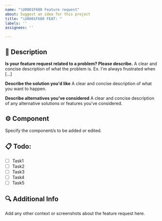 ```yaml
---
name: "\U0001F680 Feature request"
about: Suggest an idea for this project
title: "\U0001F680 FEAT: "
labels: ''
assignees: ''

---
```


## 📝 Description

**Is your feature request related to a problem? Please describe.**
A clear and concise description of what the problem is. Ex. I'm always frustrated when [...]

**Describe the solution you'd like**
A clear and concise description of what you want to happen.

**Describe alternatives you've considered**
A clear and concise description of any alternative solutions or features you've considered.

## ⚙️ Component
Specify the component/s to be added or edited.

## 📋 Todo:

- [ ] Task1
- [ ] Task2
- [ ] Task3
- [ ] Task4
- [ ] Task5

## 🔍 Additional Info
Add any other context or screenshots about the feature request here.
